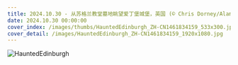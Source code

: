 ```yaml
---
title: 2024.10.30 - 从苏格兰教堂墓地眺望爱丁堡城堡，英国 (© Chris Dorney/Alamy Stock Photo)
date: 2024.10.30 00:00:00
cover_index: /images/thumbs/HauntedEdinburgh_ZH-CN1461834159_533x300.jpg
cover_detail: /images/HauntedEdinburgh_ZH-CN1461834159_1920x1080.jpg
---
```


![HauntedEdinburgh](/images/HauntedEdinburgh_ZH-CN1461834159_1920x1080.jpg)
